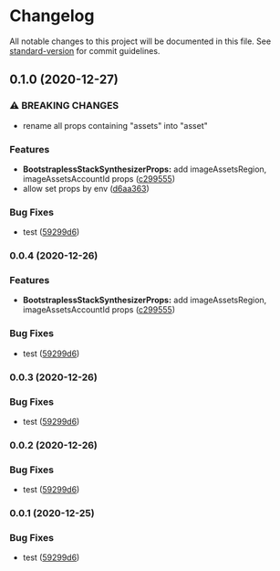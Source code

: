 # Changelog

All notable changes to this project will be documented in this file. See [standard-version](https://github.com/conventional-changelog/standard-version) for commit guidelines.

## 0.1.0 (2020-12-27)


### ⚠ BREAKING CHANGES

* rename all props containing "assets" into "asset"

### Features

* **BootstraplessStackSynthesizerProps:** add imageAssetsRegion, imageAssetsAccountId props ([c299555](https://github.com/wchaws/cdk-bootstrapless-synthesizer/commit/c2995559f9e207da7dd45ca435cf43ad160824a8))
* allow set props by env ([d6aa363](https://github.com/wchaws/cdk-bootstrapless-synthesizer/commit/d6aa36310f65040e3f103f0fbf5f983d26b48d82))


### Bug Fixes

* test ([59299d6](https://github.com/wchaws/cdk-bootstrapless-synthesizer/commit/59299d64d7ba6f35ae0857511812b2cccf66cfdc))

### 0.0.4 (2020-12-26)


### Features

* **BootstraplessStackSynthesizerProps:** add imageAssetsRegion, imageAssetsAccountId props ([c299555](https://github.com/wchaws/cdk-bootstrapless-synthesizer/commit/c2995559f9e207da7dd45ca435cf43ad160824a8))


### Bug Fixes

* test ([59299d6](https://github.com/wchaws/cdk-bootstrapless-synthesizer/commit/59299d64d7ba6f35ae0857511812b2cccf66cfdc))

### 0.0.3 (2020-12-26)


### Bug Fixes

* test ([59299d6](https://github.com/wchaws/cdk-bootstrapless-synthesizer/commit/59299d64d7ba6f35ae0857511812b2cccf66cfdc))

### 0.0.2 (2020-12-26)


### Bug Fixes

* test ([59299d6](https://github.com/wchaws/cdk-bootstrapless-synthesizer/commit/59299d64d7ba6f35ae0857511812b2cccf66cfdc))

### 0.0.1 (2020-12-25)


### Bug Fixes

* test ([59299d6](https://github.com/wchaws/cdk-bootstrapless-synthesizer/commit/59299d64d7ba6f35ae0857511812b2cccf66cfdc))
